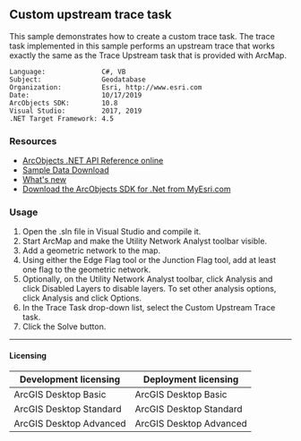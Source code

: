## Custom upstream trace task

This sample demonstrates how to create a custom trace task. The trace task implemented in this sample performs an upstream trace that works exactly the same as the Trace Upstream task that is provided with ArcMap.    


<!-- TODO: Fill this section below with metadata about this sample-->
```
Language:              C#, VB
Subject:               Geodatabase
Organization:          Esri, http://www.esri.com
Date:                  10/17/2019
ArcObjects SDK:        10.8
Visual Studio:         2017, 2019
.NET Target Framework: 4.5
```

### Resources

* [ArcObjects .NET API Reference online](http://desktop.arcgis.com/en/arcobjects/latest/net/webframe.htm)  
* [Sample Data Download](../../releases)  
* [What's new](http://desktop.arcgis.com/en/arcobjects/latest/net/webframe.htm#91cabc68-2271-400a-8ff9-c7fb25108546.htm)  
* [Download the ArcObjects SDK for .Net from MyEsri.com](https://my.esri.com/)  

### Usage
1. Open the .sln file in Visual Studio and compile it.  
1. Start ArcMap and make the Utility Network Analyst toolbar visible.  
1. Add a geometric network to the map.  
1. Using either the Edge Flag tool or the Junction Flag tool, add at least one flag to the geometric network.  
1. Optionally, on the Utility Network Analyst toolbar, click Analysis and click Disabled Layers to disable layers. To set other analysis options, click Analysis and click Options.  
1. In the Trace Task drop-down list, select the Custom Upstream Trace task.  
1. Click the Solve button.  









---------------------------------

#### Licensing  
| Development licensing | Deployment licensing | 
| ------------- | ------------- | 
| ArcGIS Desktop Basic | ArcGIS Desktop Basic |  
| ArcGIS Desktop Standard | ArcGIS Desktop Standard |  
| ArcGIS Desktop Advanced | ArcGIS Desktop Advanced |  


